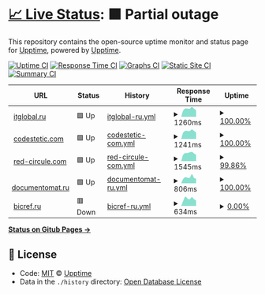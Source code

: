 # [📈 Live Status](https://itglobal.github.io/upptime): <!--live status--> **🟧 Partial outage**

This repository contains the open-source uptime monitor and status page for [Upptime](https://upptime.js.org), powered by [Upptime](https://github.com/upptime/upptime).

[![Uptime CI](https://github.com/koj-co/upptime/workflows/Uptime%20CI/badge.svg)](https://github.com/koj-co/upptime/actions?query=workflow%3A%22Uptime+CI%22)
[![Response Time CI](https://github.com/koj-co/upptime/workflows/Response%20Time%20CI/badge.svg)](https://github.com/koj-co/upptime/actions?query=workflow%3A%22Response+Time+CI%22)
[![Graphs CI](https://github.com/koj-co/upptime/workflows/Graphs%20CI/badge.svg)](https://github.com/koj-co/upptime/actions?query=workflow%3A%22Graphs+CI%22)
[![Static Site CI](https://github.com/koj-co/upptime/workflows/Static%20Site%20CI/badge.svg)](https://github.com/koj-co/upptime/actions?query=workflow%3A%22Static+Site+CI%22)
[![Summary CI](https://github.com/koj-co/upptime/workflows/Summary%20CI/badge.svg)](https://github.com/koj-co/upptime/actions?query=workflow%3A%22Summary+CI%22)

<!--start: status pages-->
<!-- This summary is generated by Upptime (https://github.com/upptime/upptime) -->
<!-- Do not edit this manually, your changes will be overwritten -->
<!-- prettier-ignore -->
| URL | Status | History | Response Time | Uptime |
| --- | ------ | ------- | ------------- | ------ |
| <img alt="" src="https://favicons.githubusercontent.com/itglobal.ru" height="13"> [itglobal.ru](https://itglobal.ru) | 🟩 Up | [itglobal-ru.yml](https://github.com/ITGlobal/upptime/commits/HEAD/history/itglobal-ru.yml) | <details><summary><img alt="Response time graph" src="./graphs/itglobal-ru/response-time-week.png" height="20"> 1260ms</summary><br><a href="https://ITGlobal.github.io/upptime/history/itglobal-ru"><img alt="Response time 1042" src="https://img.shields.io/endpoint?url=https%3A%2F%2Fraw.githubusercontent.com%2FITGlobal%2Fupptime%2FHEAD%2Fapi%2Fitglobal-ru%2Fresponse-time.json"></a><br><a href="https://ITGlobal.github.io/upptime/history/itglobal-ru"><img alt="24-hour response time 1058" src="https://img.shields.io/endpoint?url=https%3A%2F%2Fraw.githubusercontent.com%2FITGlobal%2Fupptime%2FHEAD%2Fapi%2Fitglobal-ru%2Fresponse-time-day.json"></a><br><a href="https://ITGlobal.github.io/upptime/history/itglobal-ru"><img alt="7-day response time 1260" src="https://img.shields.io/endpoint?url=https%3A%2F%2Fraw.githubusercontent.com%2FITGlobal%2Fupptime%2FHEAD%2Fapi%2Fitglobal-ru%2Fresponse-time-week.json"></a><br><a href="https://ITGlobal.github.io/upptime/history/itglobal-ru"><img alt="30-day response time 1325" src="https://img.shields.io/endpoint?url=https%3A%2F%2Fraw.githubusercontent.com%2FITGlobal%2Fupptime%2FHEAD%2Fapi%2Fitglobal-ru%2Fresponse-time-month.json"></a><br><a href="https://ITGlobal.github.io/upptime/history/itglobal-ru"><img alt="1-year response time 1114" src="https://img.shields.io/endpoint?url=https%3A%2F%2Fraw.githubusercontent.com%2FITGlobal%2Fupptime%2FHEAD%2Fapi%2Fitglobal-ru%2Fresponse-time-year.json"></a></details> | <details><summary><a href="https://ITGlobal.github.io/upptime/history/itglobal-ru">100.00%</a></summary><a href="https://ITGlobal.github.io/upptime/history/itglobal-ru"><img alt="All-time uptime 99.73%" src="https://img.shields.io/endpoint?url=https%3A%2F%2Fraw.githubusercontent.com%2FITGlobal%2Fupptime%2FHEAD%2Fapi%2Fitglobal-ru%2Fuptime.json"></a><br><a href="https://ITGlobal.github.io/upptime/history/itglobal-ru"><img alt="24-hour uptime 100.00%" src="https://img.shields.io/endpoint?url=https%3A%2F%2Fraw.githubusercontent.com%2FITGlobal%2Fupptime%2FHEAD%2Fapi%2Fitglobal-ru%2Fuptime-day.json"></a><br><a href="https://ITGlobal.github.io/upptime/history/itglobal-ru"><img alt="7-day uptime 100.00%" src="https://img.shields.io/endpoint?url=https%3A%2F%2Fraw.githubusercontent.com%2FITGlobal%2Fupptime%2FHEAD%2Fapi%2Fitglobal-ru%2Fuptime-week.json"></a><br><a href="https://ITGlobal.github.io/upptime/history/itglobal-ru"><img alt="30-day uptime 99.64%" src="https://img.shields.io/endpoint?url=https%3A%2F%2Fraw.githubusercontent.com%2FITGlobal%2Fupptime%2FHEAD%2Fapi%2Fitglobal-ru%2Fuptime-month.json"></a><br><a href="https://ITGlobal.github.io/upptime/history/itglobal-ru"><img alt="1-year uptime 99.59%" src="https://img.shields.io/endpoint?url=https%3A%2F%2Fraw.githubusercontent.com%2FITGlobal%2Fupptime%2FHEAD%2Fapi%2Fitglobal-ru%2Fuptime-year.json"></a></details>
| <img alt="" src="https://favicons.githubusercontent.com/codestetic.com" height="13"> [codestetic.com](https://codestetic.com) | 🟩 Up | [codestetic-com.yml](https://github.com/ITGlobal/upptime/commits/HEAD/history/codestetic-com.yml) | <details><summary><img alt="Response time graph" src="./graphs/codestetic-com/response-time-week.png" height="20"> 1241ms</summary><br><a href="https://ITGlobal.github.io/upptime/history/codestetic-com"><img alt="Response time 1153" src="https://img.shields.io/endpoint?url=https%3A%2F%2Fraw.githubusercontent.com%2FITGlobal%2Fupptime%2FHEAD%2Fapi%2Fcodestetic-com%2Fresponse-time.json"></a><br><a href="https://ITGlobal.github.io/upptime/history/codestetic-com"><img alt="24-hour response time 1037" src="https://img.shields.io/endpoint?url=https%3A%2F%2Fraw.githubusercontent.com%2FITGlobal%2Fupptime%2FHEAD%2Fapi%2Fcodestetic-com%2Fresponse-time-day.json"></a><br><a href="https://ITGlobal.github.io/upptime/history/codestetic-com"><img alt="7-day response time 1241" src="https://img.shields.io/endpoint?url=https%3A%2F%2Fraw.githubusercontent.com%2FITGlobal%2Fupptime%2FHEAD%2Fapi%2Fcodestetic-com%2Fresponse-time-week.json"></a><br><a href="https://ITGlobal.github.io/upptime/history/codestetic-com"><img alt="30-day response time 1297" src="https://img.shields.io/endpoint?url=https%3A%2F%2Fraw.githubusercontent.com%2FITGlobal%2Fupptime%2FHEAD%2Fapi%2Fcodestetic-com%2Fresponse-time-month.json"></a><br><a href="https://ITGlobal.github.io/upptime/history/codestetic-com"><img alt="1-year response time 1153" src="https://img.shields.io/endpoint?url=https%3A%2F%2Fraw.githubusercontent.com%2FITGlobal%2Fupptime%2FHEAD%2Fapi%2Fcodestetic-com%2Fresponse-time-year.json"></a></details> | <details><summary><a href="https://ITGlobal.github.io/upptime/history/codestetic-com">100.00%</a></summary><a href="https://ITGlobal.github.io/upptime/history/codestetic-com"><img alt="All-time uptime 99.89%" src="https://img.shields.io/endpoint?url=https%3A%2F%2Fraw.githubusercontent.com%2FITGlobal%2Fupptime%2FHEAD%2Fapi%2Fcodestetic-com%2Fuptime.json"></a><br><a href="https://ITGlobal.github.io/upptime/history/codestetic-com"><img alt="24-hour uptime 100.00%" src="https://img.shields.io/endpoint?url=https%3A%2F%2Fraw.githubusercontent.com%2FITGlobal%2Fupptime%2FHEAD%2Fapi%2Fcodestetic-com%2Fuptime-day.json"></a><br><a href="https://ITGlobal.github.io/upptime/history/codestetic-com"><img alt="7-day uptime 100.00%" src="https://img.shields.io/endpoint?url=https%3A%2F%2Fraw.githubusercontent.com%2FITGlobal%2Fupptime%2FHEAD%2Fapi%2Fcodestetic-com%2Fuptime-week.json"></a><br><a href="https://ITGlobal.github.io/upptime/history/codestetic-com"><img alt="30-day uptime 100.00%" src="https://img.shields.io/endpoint?url=https%3A%2F%2Fraw.githubusercontent.com%2FITGlobal%2Fupptime%2FHEAD%2Fapi%2Fcodestetic-com%2Fuptime-month.json"></a><br><a href="https://ITGlobal.github.io/upptime/history/codestetic-com"><img alt="1-year uptime 99.89%" src="https://img.shields.io/endpoint?url=https%3A%2F%2Fraw.githubusercontent.com%2FITGlobal%2Fupptime%2FHEAD%2Fapi%2Fcodestetic-com%2Fuptime-year.json"></a></details>
| <img alt="" src="https://favicons.githubusercontent.com/red-circule.com" height="13"> [red-circule.com](https://red-circule.com) | 🟩 Up | [red-circule-com.yml](https://github.com/ITGlobal/upptime/commits/HEAD/history/red-circule-com.yml) | <details><summary><img alt="Response time graph" src="./graphs/red-circule-com/response-time-week.png" height="20"> 1545ms</summary><br><a href="https://ITGlobal.github.io/upptime/history/red-circule-com"><img alt="Response time 1748" src="https://img.shields.io/endpoint?url=https%3A%2F%2Fraw.githubusercontent.com%2FITGlobal%2Fupptime%2FHEAD%2Fapi%2Fred-circule-com%2Fresponse-time.json"></a><br><a href="https://ITGlobal.github.io/upptime/history/red-circule-com"><img alt="24-hour response time 1343" src="https://img.shields.io/endpoint?url=https%3A%2F%2Fraw.githubusercontent.com%2FITGlobal%2Fupptime%2FHEAD%2Fapi%2Fred-circule-com%2Fresponse-time-day.json"></a><br><a href="https://ITGlobal.github.io/upptime/history/red-circule-com"><img alt="7-day response time 1545" src="https://img.shields.io/endpoint?url=https%3A%2F%2Fraw.githubusercontent.com%2FITGlobal%2Fupptime%2FHEAD%2Fapi%2Fred-circule-com%2Fresponse-time-week.json"></a><br><a href="https://ITGlobal.github.io/upptime/history/red-circule-com"><img alt="30-day response time 2006" src="https://img.shields.io/endpoint?url=https%3A%2F%2Fraw.githubusercontent.com%2FITGlobal%2Fupptime%2FHEAD%2Fapi%2Fred-circule-com%2Fresponse-time-month.json"></a><br><a href="https://ITGlobal.github.io/upptime/history/red-circule-com"><img alt="1-year response time 1789" src="https://img.shields.io/endpoint?url=https%3A%2F%2Fraw.githubusercontent.com%2FITGlobal%2Fupptime%2FHEAD%2Fapi%2Fred-circule-com%2Fresponse-time-year.json"></a></details> | <details><summary><a href="https://ITGlobal.github.io/upptime/history/red-circule-com">99.86%</a></summary><a href="https://ITGlobal.github.io/upptime/history/red-circule-com"><img alt="All-time uptime 99.87%" src="https://img.shields.io/endpoint?url=https%3A%2F%2Fraw.githubusercontent.com%2FITGlobal%2Fupptime%2FHEAD%2Fapi%2Fred-circule-com%2Fuptime.json"></a><br><a href="https://ITGlobal.github.io/upptime/history/red-circule-com"><img alt="24-hour uptime 99.03%" src="https://img.shields.io/endpoint?url=https%3A%2F%2Fraw.githubusercontent.com%2FITGlobal%2Fupptime%2FHEAD%2Fapi%2Fred-circule-com%2Fuptime-day.json"></a><br><a href="https://ITGlobal.github.io/upptime/history/red-circule-com"><img alt="7-day uptime 99.86%" src="https://img.shields.io/endpoint?url=https%3A%2F%2Fraw.githubusercontent.com%2FITGlobal%2Fupptime%2FHEAD%2Fapi%2Fred-circule-com%2Fuptime-week.json"></a><br><a href="https://ITGlobal.github.io/upptime/history/red-circule-com"><img alt="30-day uptime 99.97%" src="https://img.shields.io/endpoint?url=https%3A%2F%2Fraw.githubusercontent.com%2FITGlobal%2Fupptime%2FHEAD%2Fapi%2Fred-circule-com%2Fuptime-month.json"></a><br><a href="https://ITGlobal.github.io/upptime/history/red-circule-com"><img alt="1-year uptime 99.80%" src="https://img.shields.io/endpoint?url=https%3A%2F%2Fraw.githubusercontent.com%2FITGlobal%2Fupptime%2FHEAD%2Fapi%2Fred-circule-com%2Fuptime-year.json"></a></details>
| <img alt="" src="https://favicons.githubusercontent.com/documentomat.ru" height="13"> [documentomat.ru](https://documentomat.ru) | 🟩 Up | [documentomat-ru.yml](https://github.com/ITGlobal/upptime/commits/HEAD/history/documentomat-ru.yml) | <details><summary><img alt="Response time graph" src="./graphs/documentomat-ru/response-time-week.png" height="20"> 806ms</summary><br><a href="https://ITGlobal.github.io/upptime/history/documentomat-ru"><img alt="Response time 907" src="https://img.shields.io/endpoint?url=https%3A%2F%2Fraw.githubusercontent.com%2FITGlobal%2Fupptime%2FHEAD%2Fapi%2Fdocumentomat-ru%2Fresponse-time.json"></a><br><a href="https://ITGlobal.github.io/upptime/history/documentomat-ru"><img alt="24-hour response time 632" src="https://img.shields.io/endpoint?url=https%3A%2F%2Fraw.githubusercontent.com%2FITGlobal%2Fupptime%2FHEAD%2Fapi%2Fdocumentomat-ru%2Fresponse-time-day.json"></a><br><a href="https://ITGlobal.github.io/upptime/history/documentomat-ru"><img alt="7-day response time 806" src="https://img.shields.io/endpoint?url=https%3A%2F%2Fraw.githubusercontent.com%2FITGlobal%2Fupptime%2FHEAD%2Fapi%2Fdocumentomat-ru%2Fresponse-time-week.json"></a><br><a href="https://ITGlobal.github.io/upptime/history/documentomat-ru"><img alt="30-day response time 872" src="https://img.shields.io/endpoint?url=https%3A%2F%2Fraw.githubusercontent.com%2FITGlobal%2Fupptime%2FHEAD%2Fapi%2Fdocumentomat-ru%2Fresponse-time-month.json"></a><br><a href="https://ITGlobal.github.io/upptime/history/documentomat-ru"><img alt="1-year response time 907" src="https://img.shields.io/endpoint?url=https%3A%2F%2Fraw.githubusercontent.com%2FITGlobal%2Fupptime%2FHEAD%2Fapi%2Fdocumentomat-ru%2Fresponse-time-year.json"></a></details> | <details><summary><a href="https://ITGlobal.github.io/upptime/history/documentomat-ru">100.00%</a></summary><a href="https://ITGlobal.github.io/upptime/history/documentomat-ru"><img alt="All-time uptime 99.99%" src="https://img.shields.io/endpoint?url=https%3A%2F%2Fraw.githubusercontent.com%2FITGlobal%2Fupptime%2FHEAD%2Fapi%2Fdocumentomat-ru%2Fuptime.json"></a><br><a href="https://ITGlobal.github.io/upptime/history/documentomat-ru"><img alt="24-hour uptime 100.00%" src="https://img.shields.io/endpoint?url=https%3A%2F%2Fraw.githubusercontent.com%2FITGlobal%2Fupptime%2FHEAD%2Fapi%2Fdocumentomat-ru%2Fuptime-day.json"></a><br><a href="https://ITGlobal.github.io/upptime/history/documentomat-ru"><img alt="7-day uptime 100.00%" src="https://img.shields.io/endpoint?url=https%3A%2F%2Fraw.githubusercontent.com%2FITGlobal%2Fupptime%2FHEAD%2Fapi%2Fdocumentomat-ru%2Fuptime-week.json"></a><br><a href="https://ITGlobal.github.io/upptime/history/documentomat-ru"><img alt="30-day uptime 100.00%" src="https://img.shields.io/endpoint?url=https%3A%2F%2Fraw.githubusercontent.com%2FITGlobal%2Fupptime%2FHEAD%2Fapi%2Fdocumentomat-ru%2Fuptime-month.json"></a><br><a href="https://ITGlobal.github.io/upptime/history/documentomat-ru"><img alt="1-year uptime 99.99%" src="https://img.shields.io/endpoint?url=https%3A%2F%2Fraw.githubusercontent.com%2FITGlobal%2Fupptime%2FHEAD%2Fapi%2Fdocumentomat-ru%2Fuptime-year.json"></a></details>
| <img alt="" src="https://favicons.githubusercontent.com/bicref.ru" height="13"> [bicref.ru](https://bicref.ru) | 🟥 Down | [bicref-ru.yml](https://github.com/ITGlobal/upptime/commits/HEAD/history/bicref-ru.yml) | <details><summary><img alt="Response time graph" src="./graphs/bicref-ru/response-time-week.png" height="20"> 634ms</summary><br><a href="https://ITGlobal.github.io/upptime/history/bicref-ru"><img alt="Response time 850" src="https://img.shields.io/endpoint?url=https%3A%2F%2Fraw.githubusercontent.com%2FITGlobal%2Fupptime%2FHEAD%2Fapi%2Fbicref-ru%2Fresponse-time.json"></a><br><a href="https://ITGlobal.github.io/upptime/history/bicref-ru"><img alt="24-hour response time 481" src="https://img.shields.io/endpoint?url=https%3A%2F%2Fraw.githubusercontent.com%2FITGlobal%2Fupptime%2FHEAD%2Fapi%2Fbicref-ru%2Fresponse-time-day.json"></a><br><a href="https://ITGlobal.github.io/upptime/history/bicref-ru"><img alt="7-day response time 634" src="https://img.shields.io/endpoint?url=https%3A%2F%2Fraw.githubusercontent.com%2FITGlobal%2Fupptime%2FHEAD%2Fapi%2Fbicref-ru%2Fresponse-time-week.json"></a><br><a href="https://ITGlobal.github.io/upptime/history/bicref-ru"><img alt="30-day response time 716" src="https://img.shields.io/endpoint?url=https%3A%2F%2Fraw.githubusercontent.com%2FITGlobal%2Fupptime%2FHEAD%2Fapi%2Fbicref-ru%2Fresponse-time-month.json"></a><br><a href="https://ITGlobal.github.io/upptime/history/bicref-ru"><img alt="1-year response time 850" src="https://img.shields.io/endpoint?url=https%3A%2F%2Fraw.githubusercontent.com%2FITGlobal%2Fupptime%2FHEAD%2Fapi%2Fbicref-ru%2Fresponse-time-year.json"></a></details> | <details><summary><a href="https://ITGlobal.github.io/upptime/history/bicref-ru">0.00%</a></summary><a href="https://ITGlobal.github.io/upptime/history/bicref-ru"><img alt="All-time uptime 86.37%" src="https://img.shields.io/endpoint?url=https%3A%2F%2Fraw.githubusercontent.com%2FITGlobal%2Fupptime%2FHEAD%2Fapi%2Fbicref-ru%2Fuptime.json"></a><br><a href="https://ITGlobal.github.io/upptime/history/bicref-ru"><img alt="24-hour uptime 0.00%" src="https://img.shields.io/endpoint?url=https%3A%2F%2Fraw.githubusercontent.com%2FITGlobal%2Fupptime%2FHEAD%2Fapi%2Fbicref-ru%2Fuptime-day.json"></a><br><a href="https://ITGlobal.github.io/upptime/history/bicref-ru"><img alt="7-day uptime 0.00%" src="https://img.shields.io/endpoint?url=https%3A%2F%2Fraw.githubusercontent.com%2FITGlobal%2Fupptime%2FHEAD%2Fapi%2Fbicref-ru%2Fuptime-week.json"></a><br><a href="https://ITGlobal.github.io/upptime/history/bicref-ru"><img alt="30-day uptime 29.35%" src="https://img.shields.io/endpoint?url=https%3A%2F%2Fraw.githubusercontent.com%2FITGlobal%2Fupptime%2FHEAD%2Fapi%2Fbicref-ru%2Fuptime-month.json"></a><br><a href="https://ITGlobal.github.io/upptime/history/bicref-ru"><img alt="1-year uptime 86.37%" src="https://img.shields.io/endpoint?url=https%3A%2F%2Fraw.githubusercontent.com%2FITGlobal%2Fupptime%2FHEAD%2Fapi%2Fbicref-ru%2Fuptime-year.json"></a></details>

<!--end: status pages-->

[**Status on Gitub Pages →**](https://itglobal.github.io/upptime)

## 📄 License

- Code: [MIT](./LICENSE) © [Upptime](https://upptime.js.org)
- Data in the `./history` directory: [Open Database License](https://opendatacommons.org/licenses/odbl/1-0/)
